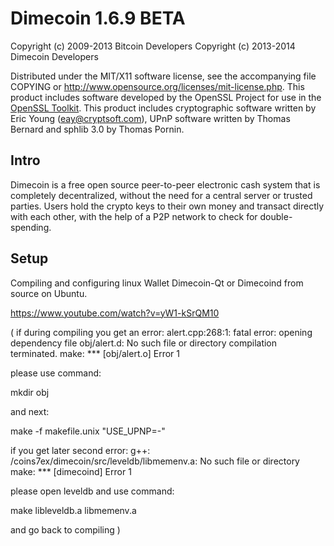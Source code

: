Dimecoin 1.6.9 BETA
====================

Copyright (c) 2009-2013 Bitcoin Developers
Copyright (c) 2013-2014 Dimecoin Developers

Distributed under the MIT/X11 software license, see the accompanying
file COPYING or http://www.opensource.org/licenses/mit-license.php.
This product includes software developed by the OpenSSL Project for use in the [OpenSSL Toolkit](http://www.openssl.org/). This product includes
cryptographic software written by Eric Young ([eay@cryptsoft.com](mailto:eay@cryptsoft.com)), UPnP software written by Thomas Bernard and
sphlib 3.0 by Thomas Pornin.


Intro
---------------------
Dimecoin is a free open source peer-to-peer electronic cash system that is
completely decentralized, without the need for a central server or trusted
parties.  Users hold the crypto keys to their own money and transact directly
with each other, with the help of a P2P network to check for double-spending.


Setup
---------------------

Compiling and configuring linux Wallet Dimecoin-Qt or Dimecoind from source on Ubuntu.

https://www.youtube.com/watch?v=yW1-kSrQM10

(
if during compiling you get an error:
alert.cpp:268:1: fatal error: opening dependency file obj/alert.d:
No such file or directory compilation terminated.
make: *** [obj/alert.o] Error 1

please use command:

mkdir obj

and next:

make -f makefile.unix "USE_UPNP=-"

if you get later second error:
g++: /coins7ex/dimecoin/src/leveldb/libmemenv.a: No such file or
directory
make: *** [dimecoind] Error 1

please open leveldb and use command:

make libleveldb.a libmemenv.a

and go back to compiling
)
